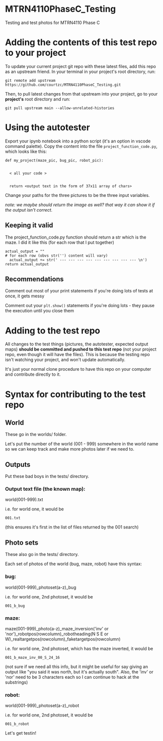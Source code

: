 # MTRN4110PhaseC_Testing
Testing and test photos for MTRN4110 Phase C


# Adding the contents of this test repo to your project

To update your current project git repo with these latest files, add this repo as an upstream friend. In your terminal in your project's root directory, run:

`git remote add upstream https://github.com/courtzc/MTRN4110PhaseC_Testing.git`

Then, to pull latest changes from that upstream into your project, go to your **project's** root directory and run:

`git pull upstream main --allow-unrelated-histories`


# Using the autotester

Export your ipynb notebook into a python script (it's an option in vscode command palette). Copy the content into the file `project_function_code.py`, which looks like this:


```
def my_project(maze_pic, bug_pic, robot_pic):


  < all your code >
  
  
  return <output text in the form of 37x11 array of chars>
```

Change your paths for the three pictures to be the three input variables.

*note: we maybe should return the image as well? that way it can show it if the output isn't correct.*

## Keeping it valid
The project_function_code.py function should return a str which is the maze. I did it like this (for each row that I put together)

```
actual_output = ""
# for each row (obvs str('') content will vary)
  actual_output += str(' --- --- --- --- --- --- --- --- --- \n')
return actual_output
```

## Recommendations
Comment out most of your print statements if you're doing lots of tests at once, it gets messy

Comment out your `plt.show()` statements if you're doing lots - they pause the execution until you close them

# Adding to the test repo

All changes to the test things (pictures, the autotester, expected output maps) **should be committed and pushed to this test repo** (not your project repo, even though it will have the files). This is because the testing repo isn't watching your project, and won't update automatically.

It's just your normal clone procedure to have this repo on your computer and contribute directly to it.

# Syntax for contributing to the test repo

## World
These go in the worlds/ folder.

Let's put the number of the world (001 - 999) somewhere in the world name so we can keep track and make more photos later if we need to. 


## Outputs

Put these bad boys in the tests/ directory.

### Output text file (the known map):

world(001-999).txt

i.e. for world one, it would be

`001.txt`

(this ensures it's first in the list of files returned by the 001 search)

## Photo sets

These also go in the tests/ directory.

Each set of photos of the world (bug, maze, robot) have this syntax:

### bug:
world(001-999)_photoset(a-z)_bug

i.e. for world one, 2nd photoset, it would be

`001_b_bug`

### maze:
maze(001-999)_photo(a-z)_maze_inversion('inv' or 'nor')_robotpos(rowcolumn)_robotheading(N S E or W)_realtargetpos(rowcolumn)_faketargetpos(rowcolumn)

i.e. for world one, 2nd photoset, which has the maze inverted, it would be

`001_b_maze_inv_00_S_24_16`

(not sure if we need all this info, but it might be useful for say giving an output like "you said it was north, but it's actually south". Also, the 'inv' or 'nor' need to be 3 characters each so I can continue to hack at the substrings)

### robot:
world(001-999)_photoset(a-z)_robot

i.e. for world one, 2nd photoset, it would be

`001_b_robot`


Let's get testin!
